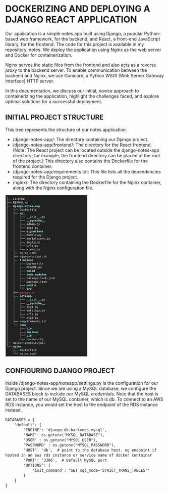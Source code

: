 # DOCKERIZING AND DEPLOYING A DJANGO REACT APPLICATION 
Our application is a simple notes app built using Django, a popular Python-based web framework, for the backend, and React, a front-end JavaScript library, for the frontend. The code for this project is available in my repository, notes. We deploy the application using Nginx as the web server and Docker for containerization.

Nginx serves the static files from the frontend and also acts as a reverse proxy to the backend server. To enable communication between the backend and Nginx, we use Gunicorn, a Python WSGI (Web Server Gateway Interface) HTTP server.

In this documentation, we discuss our initial, novice approach to containerizing the application, highlight the challenges faced, and explore optimal solutions for a successful deployment.


## INITIAL PROJECT STRUCTURE
This tree represents the structure of our notes application:

- /django-notes-app/: The directory containing our Django project.
- /django-notes-app/frontend/: The directory for the React frontend. (Note: The React project can be located outside the django-notes-app directory; for example, the frontend directory can be placed at the root of the project.) This directory also contains the Dockerfile for the frontend container.
- /django-notes-app/requirements.txt: This file lists all the dependencies required for the Django project.
- /nginx/: The directory containing the Dockerfile for the Nginx container, along with the Nginx configuration file.

![Image of initail project structure](/assets/init_struct.png)



## CONFIGURING DJANGO PROJECT
Inside /django-notes-app/noteapp/settings.py is the configuration for our Django project. Since we are using a MySQL database, we configure the DATABASES block to include our MySQL credentials. Note that the host is set to the name of our MySQL container, which is db. To connect to an AWS RDS instance, you would set the host to the endpoint of the RDS instance instead.

```
DATABASES = {
    'default': {
        'ENGINE': 'django.db.backends.mysql',
        'NAME': os.getenv("MYSQL_DATABASE"),
        'USER' : os.getenv("MYSQL_USER"),
        'PASSWORD' : os.getenv("MYSQL_PASSWORD"),
        'HOST': 'db',  # point to the database host. eg endpoint if hosted in an aws rds instance or service name of docker container
        'PORT': '3306',  # Default MySQL port
        'OPTIONS': {
            'init_command': "SET sql_mode='STRICT_TRANS_TABLES'"
        }
    }
}

```